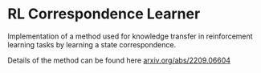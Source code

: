 RL Correspondence Learner
==============================

Implementation of a method used for knowledge transfer in reinforcement learning tasks by learning a state correspondence. 

Details of the method can be found here 
[arxiv.org/abs/2209.06604](https://arxiv.org/abs/2209.06604 "Learning state correspondence of reinforcement learning tasks for knowledge transfer")


